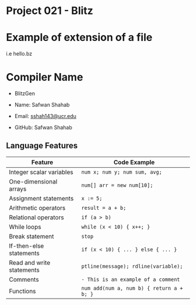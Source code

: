 # Project 021 - Blitz

#   Example of extension of a file

i.e hello.bz

# Compiler Name

- BlitzGen

- Name: Safwan Shahab
- Email: sshah143@ucr.edu
- GitHub: Safwan Shahab

## Language Features
| Feature                   | Code Example |
|---------------------------|--------------|
| Integer scalar variables  | `num x; num y; num sum, avg;` |
| One-dimensional arrays    | `num[] arr = new num[10];` |
| Assignment statements     | `x := 5;` |
| Arithmetic operators      | `result = a + b;` |
| Relational operators      | `if (a > b)` |
| While loops               | `while (x < 10) { x++; }` |
| Break statement           | `stop` |
| If-then-else statements   | `if (x < 10) { ... } else { ... }` |
| Read and write statements | `ptline(message); rdline(variable);` |
| Comments                  | `- This is an example of a comment` |
| Functions                 | `num add(num a, num b) { return a + b; }` |


